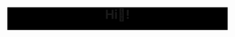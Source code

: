 <header style="background-color:black;">
  <h1>Hi👋!</h1>
  <figure>
    <img src="./Hi (1).png" alt="">
  </figure>
</header>

<main>
  
</main>
